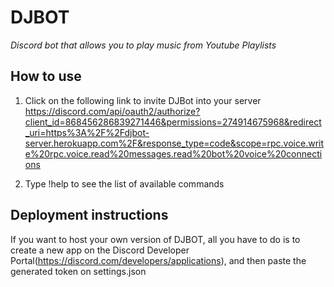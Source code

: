 # DJBOT

*Discord bot that allows you to play music from Youtube Playlists* 

## How to use 

1. Click on the following link to invite DJBot into your server
https://discord.com/api/oauth2/authorize?client_id=868456286839271446&permissions=274914675968&redirect_uri=https%3A%2F%2Fdjbot-server.herokuapp.com%2F&response_type=code&scope=rpc.voice.write%20rpc.voice.read%20messages.read%20bot%20voice%20connections

2. Type !help to see the list of available commands 


## Deployment instructions 

If you want to host your own version of DJBOT, all you have to do is to create a new app on the Discord Developer Portal(https://discord.com/developers/applications), and then paste the generated token on settings.json
